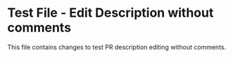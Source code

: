 # Test File - Edit Description without comments

This file contains changes to test PR description editing without comments.
